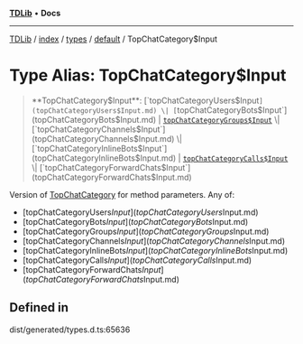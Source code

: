 [**TDLib**](../../../../../../README.md) • **Docs**

***

[TDLib](../../../../../../modules.md) / [index](../../../../../README.md) / [types](../../../README.md) / [default](../README.md) / TopChatCategory$Input

# Type Alias: TopChatCategory$Input

> **TopChatCategory$Input**: [`topChatCategoryUsers$Input`](topChatCategoryUsers$Input.md) \| [`topChatCategoryBots$Input`](topChatCategoryBots$Input.md) \| [`topChatCategoryGroups$Input`](topChatCategoryGroups$Input.md) \| [`topChatCategoryChannels$Input`](topChatCategoryChannels$Input.md) \| [`topChatCategoryInlineBots$Input`](topChatCategoryInlineBots$Input.md) \| [`topChatCategoryCalls$Input`](topChatCategoryCalls$Input.md) \| [`topChatCategoryForwardChats$Input`](topChatCategoryForwardChats$Input.md)

Version of [TopChatCategory](TopChatCategory.md) for method parameters.
Any of:
- [topChatCategoryUsers$Input](topChatCategoryUsers$Input.md)
- [topChatCategoryBots$Input](topChatCategoryBots$Input.md)
- [topChatCategoryGroups$Input](topChatCategoryGroups$Input.md)
- [topChatCategoryChannels$Input](topChatCategoryChannels$Input.md)
- [topChatCategoryInlineBots$Input](topChatCategoryInlineBots$Input.md)
- [topChatCategoryCalls$Input](topChatCategoryCalls$Input.md)
- [topChatCategoryForwardChats$Input](topChatCategoryForwardChats$Input.md)

## Defined in

dist/generated/types.d.ts:65636
